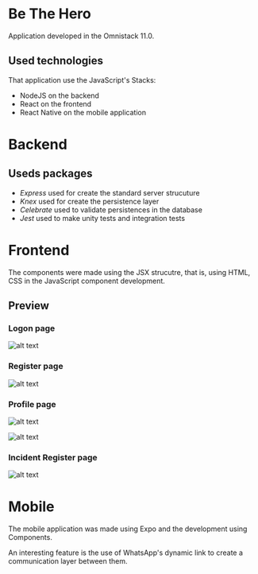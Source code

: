 # Be The Hero
Application developed in the Omnistack 11.0. 

## Used technologies

That application use the JavaScript's Stacks: 

- NodeJS on the backend
- React on the frontend
- React Native on the mobile application

# Backend

## Useds packages

- *Express* used for create the standard server strucuture
- *Knex* used for create the persistence layer
- *Celebrate* used to validate persistences in the database
- *Jest* used to make unity tests and integration tests

# Frontend

The components were made using the JSX strucutre, that is, using HTML, CSS in the JavaScript component development.

## Preview

### Logon page
![alt text](https://i.imgur.com/LAXfPqE.png "Logon page")

### Register page
![alt text](https://i.imgur.com/mjWNw48.png "Logon page")

### Profile page
![alt text](https://i.imgur.com/Dcvxl3V.png "Logon page")

![alt text](https://i.imgur.com/O5TzKsX.png "Logon page")

### Incident Register page
![alt text](https://i.imgur.com/LZ5E0gA.png "Logon page")

# Mobile

The mobile application was made using Expo and the development using Components.

An interesting feature is the use of WhatsApp's dynamic link to create a communication layer between them.
